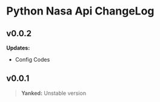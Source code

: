 # Python Nasa Api ChangeLog

## v0.0.2

**Updates:**
- Config Codes

## v0.0.1

> **Yanked:** Unstable version
